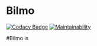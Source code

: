 # Bilmo

[![Codacy Badge](https://api.codacy.com/project/badge/Grade/d58bc2c08fa64f78b09ff1475454e405)](https://www.codacy.com/manual/cedflam/Bilmo?utm_source=github.com&amp;utm_medium=referral&amp;utm_content=cedflam/Bilmo&amp;utm_campaign=Badge_Grade)
[![Maintainability](https://api.codeclimate.com/v1/badges/d142ab48bbdee89417be/maintainability)](https://codeclimate.com/github/cedflam/Bilmo/maintainability)

#Bilmo is 
